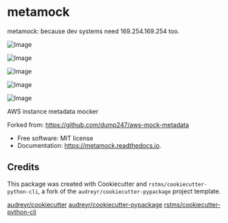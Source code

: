 metamock
========

metamock: because dev systems need 169.254.169.254 too.

![Image](https://img.shields.io/github/license/rstms/metamock)

![Image](https://img.shields.io/pypi/v/metamock.svg)


![Image](https://circleci.com/gh/rstms/metamock/tree/master.svg?style=shield)

![Image](https://readthedocs.org/projects/metamock/badge/?version=latest)

![Image](https://pyup.io/repos/github/rstms/metamock/shield.svg)

AWS instance metadata mocker

Forked from: https://github.com/dump247/aws-mock-metadata

* Free software: MIT license
* Documentation: https://metamock.readthedocs.io.



Credits
-------

This package was created with Cookiecutter and `rstms/cookiecutter-python-cli`, a fork of the `audreyr/cookiecutter-pypackage` project template.

[audreyr/cookiecutter](https://github.com/audreyr/cookiecutter)
[audreyr/cookiecutter-pypackage](https://github.com/audreyr/cookiecutter-pypackage)
[rstms/cookiecutter-python-cli](https://github.com/rstms/cookiecutter-python-cli)
